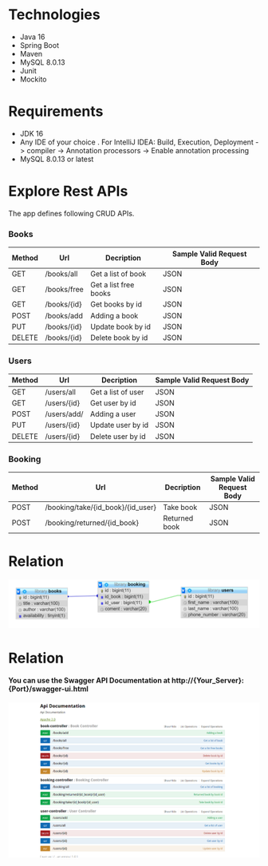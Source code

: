 <h1>Technologies</h1>
<ul>
<li>Java 16</li>
<li>Spring Boot</li>
<li>Maven</li>
<li>MySQL 8.0.13</li>
<li>Junit</li>
<li>Mockito</li>

</ul>
<h1>Requirements</h1>
<ul>
<li>JDK 16</li>
<li>Any IDE of your choice . For IntelliJ IDEA: Build, Execution, Deployment -> compiler -> Annotation processors -> Enable annotation processing</li>
<li>MySQL 8.0.13 or latest</li>
</ul>
<h1>Explore Rest APIs</h1>
The app defines following CRUD APIs.
<h3>Books</h3>

<table>
 <thead>
  <tr>
	<th>Method</th>
	<th>Url</th>
	<th>Decription</th>
	<th>Sample Valid Request Body</th>
  </tr>
 </thead>
<tbody>
	<tr>
	  <td>GET</td>
	  <td>/books/all</td>
	  <td>Get a list of book</td>
	  <td>JSON</td>
	</tr>
	<tr>
    <tr>
	  <td>GET</td>
	  <td>/books/free</td>
	  <td>Get a list free books</td>
	  <td>JSON</td>
	</tr>
	<tr>
	  <td>GET</td>
	  <td>/books/{id}</td>
	  <td>Get books by id</td>
	  <td>JSON</td>
	</tr>
	<tr>
	  <td>POST</td>
	  <td>/books/add</td>
	  <td>Adding a book</td>
	  <td>JSON</td>
	</tr>
    <tr>
	  <td>PUT</td>
	  <td>/books/{id}</td>
	  <td>Update book by id</td>
	  <td>JSON</td>
	</tr>	
    <tr>
	  <td>DELETE</td>
	  <td>/books/{id}</td>
	  <td>Delete book by id</td>
	  <td>JSON</td>
	</tr>


</tbody>
</table>
<h3>Users</h3>

<table>
 <thead>
  <tr>
	<th>Method</th>
	<th>Url</th>
	<th>Decription</th>
	<th>Sample Valid Request Body</th>
  </tr>
 </thead>
<tbody>
	<tr>
	  <td>GET</td>
	  <td>/users/all</td>
	  <td>Get a list of user</td>
	  <td>JSON</td>
	</tr>
	<tr>
	  <td>GET</td>
	  <td>/users/{id}</td>
	  <td>Get user by id</td>
	  <td>JSON</td>
	</tr>
	<tr>
	  <td>POST</td>
	  <td>/users/add/</td>
	  <td>Adding a user</td>
	  <td>JSON</td>
	</tr>
	<tr>
	  <td>PUT</td>
	  <td>/users/{id}</td>
	  <td>Update user by id</td>
	  <td>JSON</td>
	</tr>
    <tr>
	  <td>DELETE</td>
	  <td>/users/{id}</td>
	  <td>Delete user by id</td>
	  <td>JSON</td>
	</tr>
</tbody>
</table>

<h3>Booking</h3>

<table>
 <thead>
  <tr>
	<th>Method</th>
	<th>Url</th>
	<th>Decription</th>
	<th>Sample Valid Request Body</th>
  </tr>
 </thead>
<tbody>
	<tr>
	  <td>POST</td>
	  <td>/booking/take/{id_book}/{id_user}</td>
	  <td>Take book</td>
	  <td>JSON</td>
	</tr>
    <tr>
	  <td>POST</td>
	  <td>/booking/returned/{id_book}</td>
	  <td>Returned book</td>
	  <td>JSON</td>
	</tr>
</tbody>
</table>

<h1>Relation</h1>

![img.png](img.png)

<h1>Relation</h1>
<h4>You can use the Swagger API Documentation at http://{Your_Server}:{Port}/swagger-ui.html</h4>

![img_1.png](img_1.png)